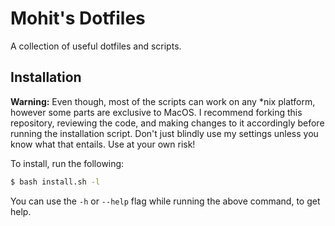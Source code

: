 # Mohit's Dotfiles

A collection of useful dotfiles and scripts.

## Installation

**Warning:** Even though, most of the scripts can work on any \*nix platform,
however some parts are exclusive to MacOS. I recommend forking this repository,
reviewing the code, and making changes to it accordingly before running the
installation script. Don't just blindly use my settings unless you know what
that entails. Use at your own risk!

To install, run the following:

```zsh
$ bash install.sh -l
```

You can use the `-h` or `--help` flag while running the above command, to get
help.

